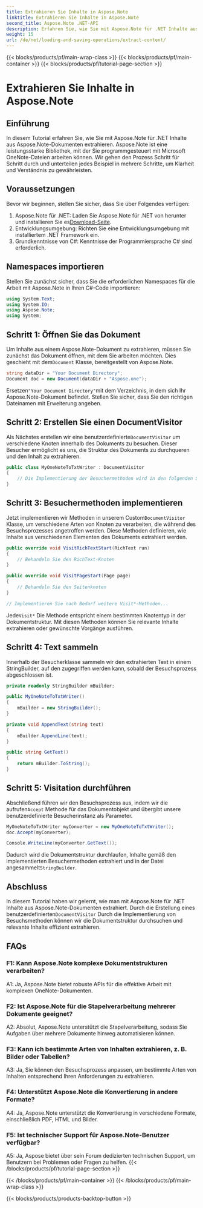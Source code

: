 ```yaml
---
title: Extrahieren Sie Inhalte in Aspose.Note
linktitle: Extrahieren Sie Inhalte in Aspose.Note
second_title: Aspose.Note .NET-API
description: Erfahren Sie, wie Sie mit Aspose.Note für .NET Inhalte aus Aspose.Note-Dokumenten extrahieren. Dieses umfassende Tutorial führt Sie Schritt für Schritt durch den Prozess.
weight: 15
url: /de/net/loading-and-saving-operations/extract-content/
---
```


{{< blocks/products/pf/main-wrap-class >}}
{{< blocks/products/pf/main-container >}}
{{< blocks/products/pf/tutorial-page-section >}}

# Extrahieren Sie Inhalte in Aspose.Note

## Einführung

In diesem Tutorial erfahren Sie, wie Sie mit Aspose.Note für .NET Inhalte aus Aspose.Note-Dokumenten extrahieren. Aspose.Note ist eine leistungsstarke Bibliothek, mit der Sie programmgesteuert mit Microsoft OneNote-Dateien arbeiten können. Wir gehen den Prozess Schritt für Schritt durch und unterteilen jedes Beispiel in mehrere Schritte, um Klarheit und Verständnis zu gewährleisten.

## Voraussetzungen

Bevor wir beginnen, stellen Sie sicher, dass Sie über Folgendes verfügen:

1.  Aspose.Note für .NET: Laden Sie Aspose.Note für .NET von herunter und installieren Sie es[Download-Seite](https://releases.aspose.com/note/net/).
2. Entwicklungsumgebung: Richten Sie eine Entwicklungsumgebung mit installiertem .NET Framework ein.
3. Grundkenntnisse von C#: Kenntnisse der Programmiersprache C# sind erforderlich.

## Namespaces importieren

Stellen Sie zunächst sicher, dass Sie die erforderlichen Namespaces für die Arbeit mit Aspose.Note in Ihren C#-Code importieren:

```csharp
using System.Text;
using System.IO;
using Aspose.Note;
using System;
```

## Schritt 1: Öffnen Sie das Dokument

 Um Inhalte aus einem Aspose.Note-Dokument zu extrahieren, müssen Sie zunächst das Dokument öffnen, mit dem Sie arbeiten möchten. Dies geschieht mit dem`Document` Klasse, bereitgestellt von Aspose.Note.

```csharp
string dataDir = "Your Document Directory";
Document doc = new Document(dataDir + "Aspose.one");
```

 Ersetzen`"Your Document Directory"`mit dem Verzeichnis, in dem sich Ihr Aspose.Note-Dokument befindet. Stellen Sie sicher, dass Sie den richtigen Dateinamen mit Erweiterung angeben.

## Schritt 2: Erstellen Sie einen DocumentVisitor

 Als Nächstes erstellen wir eine benutzerdefinierte`DocumentVisitor` um verschiedene Knoten innerhalb des Dokuments zu besuchen. Dieser Besucher ermöglicht es uns, die Struktur des Dokuments zu durchqueren und den Inhalt zu extrahieren.

```csharp
public class MyOneNoteToTxtWriter : DocumentVisitor
{
    // Die Implementierung der Besuchermethoden wird in den folgenden Schritten hinzugefügt.
}
```

## Schritt 3: Besuchermethoden implementieren

 Jetzt implementieren wir Methoden in unserem Custom`DocumentVisitor` Klasse, um verschiedene Arten von Knoten zu verarbeiten, die während des Besuchsprozesses angetroffen werden. Diese Methoden definieren, wie Inhalte aus verschiedenen Elementen des Dokuments extrahiert werden.

```csharp
public override void VisitRichTextStart(RichText run)
{
    // Behandeln Sie den RichText-Knoten
}

public override void VisitPageStart(Page page)
{
    // Behandeln Sie den Seitenknoten
}

// Implementieren Sie nach Bedarf weitere Visit*-Methoden...
```

 Jede`Visit*` Die Methode entspricht einem bestimmten Knotentyp in der Dokumentstruktur. Mit diesen Methoden können Sie relevante Inhalte extrahieren oder gewünschte Vorgänge ausführen.

## Schritt 4: Text sammeln

Innerhalb der Besucherklasse sammeln wir den extrahierten Text in einem StringBuilder, auf den zugegriffen werden kann, sobald der Besuchsprozess abgeschlossen ist.

```csharp
private readonly StringBuilder mBuilder;

public MyOneNoteToTxtWriter()
{
    mBuilder = new StringBuilder();
}

private void AppendText(string text)
{
    mBuilder.AppendLine(text);
}

public string GetText()
{
    return mBuilder.ToString();
}
```

## Schritt 5: Visitation durchführen

 Abschließend führen wir den Besuchsprozess aus, indem wir die aufrufen`Accept` Methode für das Dokumentobjekt und übergibt unsere benutzerdefinierte Besucherinstanz als Parameter.

```csharp
MyOneNoteToTxtWriter myConverter = new MyOneNoteToTxtWriter();
doc.Accept(myConverter);

Console.WriteLine(myConverter.GetText());
```

 Dadurch wird die Dokumentstruktur durchlaufen, Inhalte gemäß den implementierten Besuchermethoden extrahiert und in der Datei angesammelt`StringBuilder`.

## Abschluss

 In diesem Tutorial haben wir gelernt, wie man mit Aspose.Note für .NET Inhalte aus Aspose.Note-Dokumenten extrahiert. Durch die Erstellung eines benutzerdefinierten`DocumentVisitor` Durch die Implementierung von Besuchsmethoden können wir die Dokumentstruktur durchsuchen und relevante Inhalte effizient extrahieren.

## FAQs

### F1: Kann Aspose.Note komplexe Dokumentstrukturen verarbeiten?

A1: Ja, Aspose.Note bietet robuste APIs für die effektive Arbeit mit komplexen OneNote-Dokumenten.

### F2: Ist Aspose.Note für die Stapelverarbeitung mehrerer Dokumente geeignet?

A2: Absolut, Aspose.Note unterstützt die Stapelverarbeitung, sodass Sie Aufgaben über mehrere Dokumente hinweg automatisieren können.

### F3: Kann ich bestimmte Arten von Inhalten extrahieren, z. B. Bilder oder Tabellen?

A3: Ja, Sie können den Besuchsprozess anpassen, um bestimmte Arten von Inhalten entsprechend Ihren Anforderungen zu extrahieren.

### F4: Unterstützt Aspose.Note die Konvertierung in andere Formate?

A4: Ja, Aspose.Note unterstützt die Konvertierung in verschiedene Formate, einschließlich PDF, HTML und Bilder.

### F5: Ist technischer Support für Aspose.Note-Benutzer verfügbar?

A5: Ja, Aspose bietet über sein Forum dedizierten technischen Support, um Benutzern bei Problemen oder Fragen zu helfen.
{{< /blocks/products/pf/tutorial-page-section >}}

{{< /blocks/products/pf/main-container >}}
{{< /blocks/products/pf/main-wrap-class >}}

{{< blocks/products/products-backtop-button >}}
